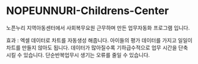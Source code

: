 # NOPEUNNURI-Childrens-Center
노픈누리 지역아동센터에서 사회복무요원 근무하며 만든 업무자동화 프로그램 입니다.

효과 : 
엑셀 데이터로 차트를 자동생성 해줍니다.
아이들의 평가 데이터를 가지고 일일이 차트를 만들지 않아도 됩니다. 
데이터가 많아질수록 기하급수적으로 업무 시간을 단축 시킬 수 있습니다.
단순반복업무시 생기는 오류를 줄일 수 있습니다.
